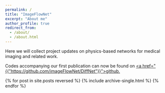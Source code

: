 ```yaml
---
permalink: /
title: "ImageFlowNet"
excerpt: "About me"
author_profile: true
redirect_from: 
  - /about/
  - /about.html
---
```


Here we will collect project updates on physics-based networks for medical imaging and related work.

Codes accompanying our first publication can now be found on <u><a href="{{"https://github.com/imageFlowNet/DiffNet"}}">github</a>.</u>


{% for post in site.posts reversed %}
  {% include archive-single.html %}
{% endfor %}